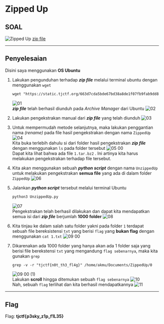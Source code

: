 # Zipped Up

## SOAL
![Zipped Up](https://user-images.githubusercontent.com/26424136/83015646-f106cc00-a04a-11ea-8c98-5ad7fb929279.PNG)
[zip file](https://static.tjctf.org/663d7cda5bde67bd38a8de1f07fb9fab9dd8dd0b75607bb459c899acb0ace980_0.zip)
____________________________________
## Penyelesaian
Disini saya menggunakan <b>OS Ubuntu</b> <br />
1. Lakukan pengunduhan terhadap **_zip file_** melalui terminal ubuntu dengan menggunakan ```wget``` 
	```html
	wget "https://static.tjctf.org/663d7cda5bde67bd38a8de1f07fb9fab9dd8dd0b75607bb459c899acb0ace980_0.zip"
	```
	![01](https://user-images.githubusercontent.com/49342639/82989639-357f7100-a025-11ea-94fd-d626ef482362.PNG)
<br> **_zip file_** telah berhasil diunduh pada _Archive Manager_ dari Ubuntu
![02](https://user-images.githubusercontent.com/49342639/82990061-c8b8a680-a025-11ea-9c13-6fe8888a00ae.PNG)

2. Lakukan pengekstrakan manual dari **_zip file_** yang telah diunduh
![03](https://user-images.githubusercontent.com/49342639/82990232-0f0e0580-a026-11ea-9d18-841d01df1802.PNG)

3. Untuk mempermudah metode selanjutnya, maka lakukan penggantian nama _(rename)_ pada file hasil pengekstrakan dengan nama ```ZippedUp```
![04](https://user-images.githubusercontent.com/49342639/82990451-6e6c1580-a026-11ea-99a6-e07f0de5796a.PNG)
<br> Kita buka terlebih dahulu si dari folder hasil pengekstrakan **_zip file_** dengan menggunakan ```ls``` pada folder tersebut
![05 00](https://user-images.githubusercontent.com/49342639/82991157-79737580-a027-11ea-90e7-12e7b54f92fb.PNG)
<br>Dapat kita lihat bahwa ada file ```1.tar.bz2``` .  Ini artinya kita harus melakukan pengekstrakan terhadap file tersebut.

4. Kita akan menggunakan sebuah **_python script_** dengan nama ```UnzippedUp``` untuk melakukan pengekstrakan __semua file__ yang ada di dalam folder ```ZippedUp```
![06](https://user-images.githubusercontent.com/49342639/82991971-ac6a3900-a028-11ea-9a1b-d47aa7301645.PNG)

5. Jalankan **_python script_** tersebut melalui terminal Ubuntu
	```html
	python3 UnzippedUp.py
	```
	![07](https://user-images.githubusercontent.com/49342639/82992451-65c90e80-a029-11ea-94b4-6f3e980f0a4b.PNG)
<br>Pengekstrakan telah berhasil dilakukan dan dapat kita mendapatkan semua isi dari **_zip file_** berjumlah __1000 folder__
![08](https://user-images.githubusercontent.com/49342639/82992736-c5271e80-a029-11ea-9d09-c8d95454e1d3.PNG)

6. Kita tinjau ke dalam salah satu folder yakni pada folder ```1``` terdapat sebuah file bereksistensi ```txt``` yang berisi ```flag``` yang __bukan flag__ dengan menggunakan ```cat 1.txt```
![09 00](https://user-images.githubusercontent.com/49342639/82993310-93628780-a02a-11ea-87d2-7950ab23c16c.PNG)

7. Dikarenakan ada 1000 folder yang hanya akan ada 1 folder saja yang berisi file berekstensi ```txt``` yang mengandung ```flag sebenarnya```, maka kita gunakan ```grep``` 
	```html
	grep -v -r "tjctf{n0t_th3_fl4g}" /home/akmu/Documents/ZippedUp/0
	```
	![09 00 (1)](https://user-images.githubusercontent.com/49342639/82993876-7d08fb80-a02b-11ea-8369-e1e028179c01.PNG)
	<br>Lakukan __scroll__ hingga ditemukan sebuah ```flag sebenarnya```
	![10](https://user-images.githubusercontent.com/49342639/82994015-b04b8a80-a02b-11ea-903e-a74edb2106d8.PNG)
<br>Nah, sebuah ```flag``` terlihat dan kita berhasil mendapatkannya
![11](https://user-images.githubusercontent.com/49342639/82994110-d709c100-a02b-11ea-91df-5bb1d2f153a6.PNG)

____________________________________
## Flag
Flag: <b>tjctf{p3sky_z1p_f1L35}</b>
